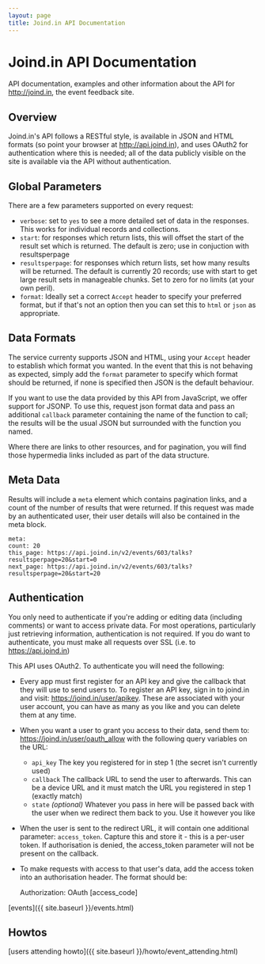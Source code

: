 ```yaml
---
layout: page
title: Joind.in API Documentation
---
```


# Joind.in API Documentation

API documentation, examples and other information about the API for http://joind.in, the event feedback site.


## Overview

Joind.in's API follows a RESTful style, is available in JSON and HTML formats (so point your browser at http://api.joind.in), and uses OAuth2 for authentication where this is needed; all of the data publicly visible on the site is available via the API without authentication.

## Global Parameters

There are a few parameters supported on every request:

*  ``verbose``: set to ``yes`` to see a more detailed set of data in the responses. This works for individual records and collections.
*  ``start``: for responses which return lists, this will offset the start of the result set which is returned. The default is zero; use in conjuction with resultsperpage
*  ``resultsperpage``: for responses which return lists, set how many results will be returned. The default is currently 20 records; use with start to get large result sets in manageable chunks.  Set to zero for no limits (at your own peril).
*  ``format``: Ideally set a correct ``Accept`` header to specify your preferred format, but if that's not an option then you can set this to ``html`` or ``json`` as appropriate.

## Data Formats

The service currenty supports JSON and HTML, using your ``Accept`` header to establish which format you wanted. In the event that this is not behaving as expected, simply add the ``format`` parameter to specify which format should be returned, if none is specified then JSON is the default behaviour.

If you want to use the data provided by this API from JavaScript, we offer support for JSONP. To use this, request json format data and pass an additional ``callback`` parameter containing the name of the function to call; the results will be the usual JSON but surrounded with the function you named.

Where there are links to other resources, and for pagination, you will find those hypermedia links included as part of the data structure. 

## Meta Data

Results will include a ``meta`` element which contains pagination links, and a count of the number of results that were returned.  If this request was made by an authenticated user, their user details will also be contained in the meta block.

    meta:
    count: 20
    this_page: https://api.joind.in/v2/events/603/talks?resultsperpage=20&start=0
    next_page: https://api.joind.in/v2/events/603/talks?resultsperpage=20&start=20

## Authentication

You only need to authenticate if you're adding or editing data (including comments) or want to access private data. For most operations, particularly just retrieving information, authentication is not required. If you do want to authenticate, you must make all requests over SSL (i.e. to https://api.joind.in)

This API uses OAuth2. To authenticate you will need the following:

*  Every app must first register for an API key and give the callback that they will use to send users to. To register an API key, sign in to joind.in and visit: https://joind.in/user/apikey. These are associated with your user account, you can have as many as you like and you can delete them at any time.
*  When you want a user to grant you access to their data, send them to: https://joind.in/user/oauth_allow with the following query variables on the URL:
    -  ``api_key`` The key you registered for in step 1 (the secret isn't currently used)
    -  ``callback`` The callback URL to send the user to afterwards. This can be a device URL and it must match the URL you registered in step 1 (exactly match)
    -  ``state`` *(optional)* Whatever you pass in here will be passed back with the user when we redirect them back to you. Use it however you like
*  When the user is sent to the redirect URL, it will contain one additional parameter: ``access_token``. Capture this and store it - this is a per-user token. If authorisation is denied, the access_token parameter will not be present on the callback.
*  To make requests with access to that user's data, add the access token into an authorisation header. The format should be: 

    Authorization: OAuth [access_code]

[events]({{ site.baseurl }}/events.html)

## Howtos

[users attending howto]({{ site.baseurl }}/howto/event_attending.html)
